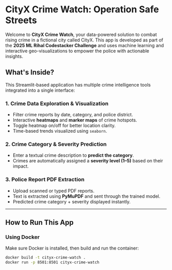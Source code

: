 #  CityX Crime Watch: Operation Safe Streets

Welcome to **CityX Crime Watch**, your data-powered solution to combat rising crime in a fictional city called CityX. This app is developed as part of the **2025 ML Rihal Codestacker Challenge** and uses machine learning and interactive geo-visualizations to empower the police with actionable insights.

##  What's Inside?

This Streamlit-based application has multiple crime intelligence tools integrated into a single interface:

###  1. Crime Data Exploration & Visualization
- Filter crime reports by date, category, and police district.
- Interactive **heatmaps** and **marker maps** of crime hotspots.
- Toggle heatmap on/off for better location clarity.
- Time-based trends visualized using `seaborn`.

###  2. Crime Category & Severity Prediction
- Enter a textual crime description to **predict the category**.
- Crimes are automatically assigned a **severity level (1–5)** based on their impact.

###  3. Police Report PDF Extraction
- Upload scanned or typed PDF reports.
- Text is extracted using **PyMuPDF** and sent through the trained model.
- Predicted crime category + severity displayed instantly.

---

##  How to Run This App

###  **Using Docker**

Make sure Docker is installed, then build and run the container:

```bash
docker build -t cityx-crime-watch .
docker run -p 8501:8501 cityx-crime-watch
